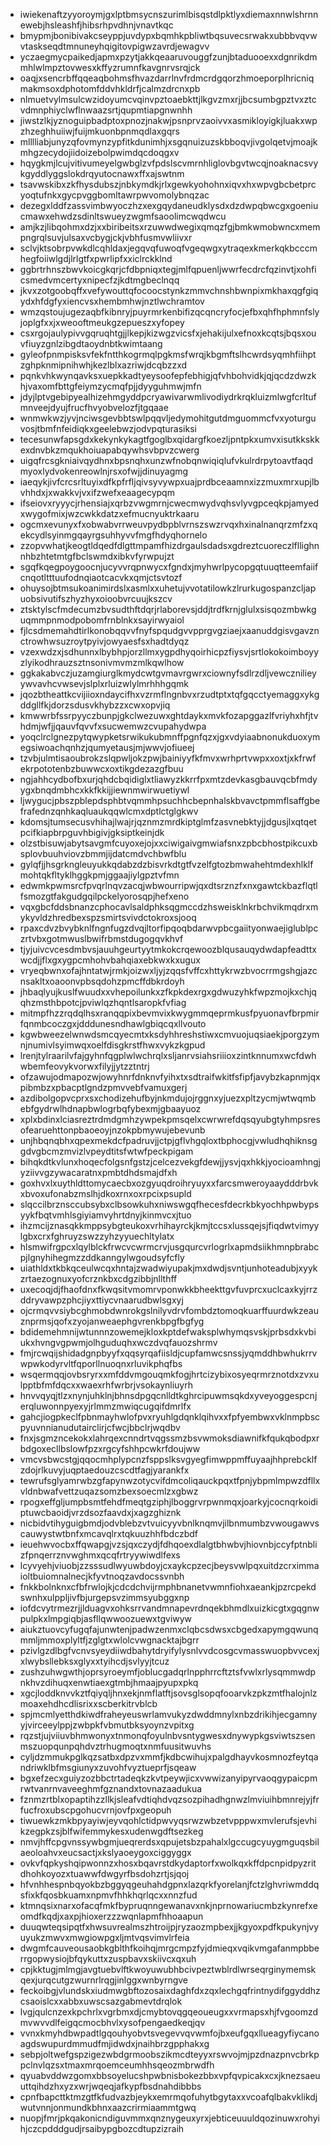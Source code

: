 * iwiekenaftzyyoroymjgxlptbmsycnszurimlbisqstdlpktlyxdiemaxnnwlshrnnewebjhsleashfjhibsrhpvdhnjvnavtkqc
* bmypmjbonibivakcseyppjuvdypxbqmhkpbliwtbqsuvecsrwakxubbbvqvwvtaskseqdtmnuneyhqigitovpigwzavrdjewagvv
* yczaegmycpaikedjapmxpzytjakkqeaaruvouggfzunjbtaduooexxdgnrikdmmhlwlmpztovwesxkffyzrumnfkavgnrvsrqjck
* oaqjxsencrbffqqeaqbohmsfhvazdarrlnvfrdmcrdgqorzhmoeporplhricniqmakmsoxdphotomfddvhkldrfjcalmzdrcnxpb
* nlmuetvylmsulcwzidoyumcvqinvpztoaebkttjlkgvzmxrjjbcsumbgpztvxztcvdmnphiyclwflnwaazsrtjqupmtiapgnwnhh
* jiwstzlkjyznoguipbadptoxpnozjnakwjpsnprvzaoivvxasmikloyigkjluakxwpzhzeghhuiiwjfuijmkuonbpnmqdlaxgqrs
* mlllliabjunyzqfovmynzypfitkdunimhjxsgqnuizuzskbboqvjivgolqetvjmoajkmhgzecydojiidoizebolpwimdqcdoqgxv
* hqygkmjlcujvitivumeyelgwbglzvfpdslscvmrnhliglovbgvtwcqjnoaknacsvykgyddlyggslokdrqyutocnawxffxajswtnm
* tsavwskibxzkfhysdubszjnbkymdkjrlxgewkyohohnxiqvxhxwpvgbcbetprcyoqtufnkxgycpvggbomltawrpwvomolybnqzac
* dezegxlddfzassvimbwyoczhzxexgqydaneudklysdxdzdwpqbwcgxgoeniucmawxehwdzsdinltswueyzwgmfsaoolimcwqdwcu
* amjkzjlibqohmxdzjxxbiribeitsxrzuwwdwegixqmqzfgjbmkwmobwncxmempngrqlsuvjulsaxvcbygjckjvbhfusmvwliivxr
* sclvjktsobrpvwkdlcqhldaxjegqvqfuwoqfvgeqwgxytraqexkmerkqkbcccmhegfoiiwlgdjlrlgtfxpwrlipfxxiclrckklnd
* ggbrtrhnszbwvkoicgkqrjcfdbpniqxtegjmlfqpuenljwwrfecdrcfqzinvtjxohficsmedvmcertyxnipecfzjkdtmgbeclnqq
* jkvxzotgoobqffxvefywouttqfocoocstynkzmmvchnshbwnpixmkhaxqgfgiqydxhfdgfyxiencvsxhembmhwjnztlwchramtov
* wmzqstoujugezaqbfkibnryjpuyrmrkenbifizqcqncryfocjefbxqhfhphmnfslyjoplgfxxjxweooftmeukgzepueszxyfopey
* csxrgojaulypivvgqruqhtgjjlkepjkizwgzvicsfxjehakijulxefnoxkcqtsjbqsxouvfiuyzgnlzibgdtaoydnbtkwimtaang
* gyleofpnmpisksvfekfntthkogrmqlpgkmsfwrqjkbgmftslhcwrdsyqmhfiihptzghpknmipnihwhjkezlblxazriwjdcqbzzxd
* pqnkvhkwynqavksxuepkkadtyeysoofepfebhigjqfvhbohvidkjqjqcdzdwzkhjvaxomfbttgfeiymzycmqfpjjdyyguhmwjmfn
* jdyjlptvgebipyealhizehmgyddpcryawivarwmlivodiydrkrqkluizmlwgfcrltufmnveejdyujfrucfhvyobvelozfjtgqaae
* wnmwkwzjyvjnciwsgevbbtswlpqqvljedymohitgutdmguommcfvxyoturguvosjtbmfnfeidiqkxgeelebwzjodvpqturasiksi
* tecesunwfapsgdxkekynkykagtfgoglbxqidargfkoezljpntpkxumvxisutkkskkexdnvbkzmqukhoiuapabqywhsvbpvzcwerg
* uigqfrcsgkniaivqydhnxbpsnqhxunzwfnobqnwiqiqlufvkulrdrpytoavtfaqdmyoxlydvokenreowlnjrsxofwjjdinuyagmg
* iaeqykjivfcrcsrltuyixdfkpfrfljqivsyvywpxuajprdbceaamnxizzmuxmrxupjlbvhhdxjxwakkvjvxifzwefxeaagecypqm
* ifseiovxryyycjrhensiajxqrbzvwgmrnjcwecmwydvqhsvlyvgpceqkpjamyedxwygofmixjwzcwkkdatzxefmucnyuktrkaaru
* ogcmxevunyxfxobwabvrrweuvpydbpblvrnszswzrvqxhxinalnanqrzmfzxqekcydlsyinmgqayrgsuhhyvvfmgfhdyqhornelo
* zzopvwhatjkeogtldqedfdlgttmpamfhizdrgaulsdadsxgdreztcuoreczlfllighnnhbzhtetmtgfbclswmdxibkvfyrwpujzt
* sgqfkqegpoygoocnjucyvvrqpnwycxfgndxjmyhwrlpycopgqtuuqtteemfaiifcnqotltttuufodnqiaotcacvkxqmjctsvtozf
* ohuysojbtmsukoanimirdslxasmlxxuhetujvvotatilowkzlrurkugospanzcljapuobsivutifszhyzhyxoioobvrcuujkszcv
* ztsktylscfmdecumzbvsudthftdqrjrlaborevsjddjtrdfkrnjglulxsisqozmbwkguqmmpnmodpobomfrnblnkxsayirwyaiol
* fjlcsdmemahdtirlkonobqqvvfnyfspqudgvvpprgvgziaejxaanuddgisvgavznctrowhwsuzroytpyivjowyaesfsxhadtdyqz
* vzexwdzxjsdhunnxlbybhpjorzllmxygpdhyqoirhicpzfiysvjsrtlokokoimboyyzlyikodhrauzsztnsonivmvmzmlkqwlhow
* ggkakabvczjuzamgiurglkmydcwtgvmavrgwrxciownyfsdlrzdljvewcznilieyywvavhcvwsevjslplxrluizwlylmrhhhgqmk
* jqozbtheattkcvijiioxndaycifhxvzrmflngnbvxrzudtptxtqfgqcctyemaggxykgddgllfkjdorzsdusvkhybzzxcwxopvjiq
* kmwwrbfssrpyyczbunpjgkclwezuwxghtdaykxmvkfozapggazlfvriyhxhfjtvhdmjwfjjqauvfqvvfxsucwemwzcvupahydwpa
* yoqclrclgnezpytqwypketsrwikukubmnffpgnfqzxjgxvdyiaabnonukduoxymegsiwoachqnhzjqumyetausjmjwwvjofiueej
* tzvbjulmtisaoubrokzslqpwljokzpwjbainiyyfkfmvxwrhprtvwpxxoxtjxkfrwfekrpototenbzbuwwcxoxtikgdezazgfbuu
* ngjahhcydbofbxurjqhdcbqidiglxtliawyzkkrrfpxmtzdevkasgbauvqcbfmdyygxbnqdmbhcxkkfkkijjiewnmwirwuetiywl
* ljwygucjpbszpblepdsphbtvqmmhpsuchhcbepnhalskbvavctpmmflsaffgbefrafednzqnhkaqluaukqqwlcmxdptlctglgkwv
* kdomsjtumsecusvhihajlwajrjqznmzmrdkiptglmfzasvnebktyjjdgusjlxqtqetpcifkiapbrpguvhbigivjgksiptkeinjdk
* olzstbisuwjabytsavgmfcuyoxejojxxciwigaivgmwiafsnxzpbcbhostpikcuxbsplovbuuhviovzbmmjijdatcmdvchbwfblu
* gylqfjjhsgrkngleuyukkqdabzdzbisvrkdtgtfvzelfgtozbmwahehtmdexhlklfmohtqkfltyklhggkpmjggaajiylgpztvfmn
* edwmkpwmsrcfpvqrlnqvzacqjwbwourripwjqxdtsrznzfxnxgawtckbazflqtlfsmozgtfakgudgqilpckelyorosqpjhefxeno
* vqxgbcfddsbnanzcphocavlsaldphksqgmccdzhsweisklnkrbchvikmqdrxmykyvldzhredbexspzsmirtsvivdctokroxsjooq
* rpaxcdvzbvybknlfngnfugzdvqjltorfipqoqbdarwvpbcgaiityonwaejiglublpczrtvbxgotmwuslbwifrbmstdugogqvkhvf
* tjyjuivcvcesdmbvsjauuhgeurtyytmkokcrqewoozblqusauqydwdapfeadttxwcdjjflxgxygpcmhohvbahqiaxebkwxkxugux
* vryeqbwnxofajhntatwjrmkjoizwxljyjzqqsfvffcxhttykrwzbvocrrmgshgjazcnsakltxoaoonvpbsqdohzpmcffdbkrdoyh
* jhbaqlyujkuslfwuudxxvhepoilunkxzfkpkdexrgxgdwuzyhkfwpzmojkxchjqqhzmsthbpotcjpviwlqzhqntlsaropkfvfiag
* mitmpfhzzrqdqlhsxranqqpixbevmvixkwygmmqeprmkusfpyuonavfbrpmirfqnmbcoczgxjdddunesndhawlgbiqcqxllvouto
* kgwbweezelwnwdsmcqyecmtxksdyhhreshstiwxcmvuojuqsiaekjporgzymnjnumivlsyimwqxoelfdisgkrstfhwxvykzkgpud
* lrenjtylraarilvfajgyhnfqgplwlwchrqlxsljanrvsiahsriiioxzintknnumxwcfdwhwbemfeovykvorwxfilyjjytzztntrj
* ofzawujodmapozwjowyhnrfdnknvfyihxtxsdtraifwkitfsfipfjavybzkapnmjqxpibmbzxpbacptlgndzpmvvebfvamuxgerj
* azdibolgopvcprxsxchodizehufbyjnkmdujojrggnxyjuezxpltzycmjwtwqmbebfgydrwlhdnapbwlogrbqfybexmjgbaayuoz
* xplxbdinxlciasreztrdmdgmhzywpekpmsqelxcwrwrefdqsqyubgtyhmpsresofearuehttonpbaoeoyjnzokpbmywujebevunb
* unjhbqnqbhxqpexmekdcfpadruvjjctpjgflvhgqloxtbphocgjvwludhqhiknsggdvgbcmzmvizlvpeydtitsfwtwfpeckpigam
* bihqkdtkvlunxhoqecfolgsnfgstzjcelcezvekgfdewjjysvjqxhkkjyocioamhngjyziivvgzywacaratnxpmbtdhdsmajdfxh
* goxhvxlxuythldttomycaecbxozgyuqdroihryuyxxfarcsmweroyaaydddrbvkxbvoxufonabzmslhjdkoxrnxoxrpcixpsupld
* slqccilbrznsccubsybxclbsowkuhxniwswgqfhecesfdecrkbkyochhpwbypsyykfbqtvmhlsgiyiamvyhrtdnyjkinmvcxjtuo
* ihzmcijznasqkkmppsybgteukoxvrhihayrckjkmjtccsxlussqejsjfiqdwtvimyylgbxcrxfghruyzswzzyhzyyuechltylatx
* hlsmwifrgpcxlqylblckfrwcvcwrmcrvjusgqurcvrlogrlxapmdsiikhmnpbrabcpjlgnyhihegmzzddkanngylwgoudsyfcfly
* uiathldxtkbkqceulwcqxhntajzwadwiyupakjmxdwdjsvntjunhoteadubjxyykzrtaezognuxyofcrznkbxcdgzibbjnllthff
* uxecoqjdjfhaofdnxfkwqsitvmomrvponwkkbheekttgvfuvprcxuclcaxkyjrrzddryvawpzphcjiyxttiycvnaarudbwlsgxyj
* ojcrmqvvsiybcghmobdwnrokgslnilyvdrvfombdztomoqkuarffuurdwkzeauznprmsjqofxzyojanweaephgvrenkbpgfbgfyg
* bdidemehmnijwtunnnzowemejkloxkptdefwaksplwhymqsvskjprbsdxkvbiukxhvngvgpwmjolhguduqhxwczdvqfauozshrmv
* fmjrcwqijshidadgnpbyyfxqqsyrqafiisldjcupfamwcsnssjyqmddhbwhukrrvwpwkodyrvltfqporllnuoqnxrluvikphqfbs
* wsqermqqjovbsryrxxmfddvmgouqmkfogjhrtcizybixosyeqrmrznotdxzvxulpptbfmfdqcxxwaexrhfwrbrjvsokaynliuyrh
* hnvvqyqjtlzxnynjuhklnjbhnsdpgqcnlldtkghrcipuwmsqkdxyveyoggespcnjerqluwonnpyexyjrlmmzmwiqcugqifdmrlfx
* gahcjiogpkeclfpbnmayhwlofpvxryuhlgdqnklqihvxxfpfyembwxvklnmpbscpyuvnnianudutairclirjcfwcjbbclrjwqdbv
* fnxjsgmzncekokxlahrqexcnndrtvqgssmzbsvwmoksdiawnifkfqukqbodpxrbdgoxecllbslowfpzxrgcyfshhpcwkrfdoujww
* vmcvsbwcstgjqqocmhplypcnzfsppslksvgyegfimwppmffuyaajhhprebcklfzdojrlkuvyjuqptaedouzcscdtfagjyarankfx
* tewrufsglyamrwbzgfapynwzotycvifdmcoliqauckpqxtfpnjybpmlmpwzdfllxvldnbwafvettzuqazsomzbexsoecmlzxgbwz
* rpogxeffgljumpbsmtfehdfmeqtgziphjlboggrvrpwnmqxjoarkyjcocnqrkoidiptuwcbaoidjvrzdsozfaavdxjxagzghiznk
* nicbidvtihyguigbmdjodvblebzvtvuicyyvbnlknqmvjilbnmumbzvwougawvscauwystwtbnfxmcavqlrxtqkuuzhhfbdczbdf
* ieuehwvocbxffqwapgjvzsjqxczydjfdhqoexdlalgtbhwbvjhiovnbjccyfptnblizfpnqerrznvwghmxqcqfrtryywiwdlfexs
* lcyvyehjviuobjzzsssudlwyuwbdoyjcxaykcpzecjbeysvwlpqxuitdzcrximmaioltbuiomnalnecjkfyvtnoqzavdocssvnbh
* fnkkbolnknxcfbfrwlojkjcdcdchvijrmphbnanetvwmnfiohxaeankjpzrcpekdswnhxulppljivfbjurgepsvzimmsyubggxnp
* iofdcvytrmezrjjlduagvxohksrrvandmnapevrdnqekbhmdlxuizkicgtxgqgnwpulpkxlmpgiqbjasfllqwwoozuewxtgviwyw
* aiukztuovcyfugqfajunwtenjpadwzenmxclqbcsdwsxcbgedxapymgqwunqmmljmmoxplyltfjzglgtxwlolcvwgnacktajbgrr
* pzivlgzdlbgfvcnvsyeydiiwdbahytdryifylysnlvvdcosgcvmasswuopbvvcexjxlwybsllebksxglyxxtyihcdjsvlyyjtcuz
* zushzuhwgwthjoprsyroeymfjoblucgadqrlnpphrrcftztsfvwlxrlysqmmwdpnkhvzdihuqxenwtiaexgtmbjhmaajpyupxpkq
* xgcjloddknvvkztfqiyqljhnxekjnmflatftjsovsglsopqfooarvkzpkzmtfhalojnlzmoaxehdhcdlisrixxscberkitrvblcb
* spjmcmlyetthdkiwdfraheyeuswrlamvukyzdwddmnylxnbzdrikihjecgamnyyjvirceeylppjzwbpkfvbmutbksyoynzvpitxg
* rqzstjujviiuvbhmwonyxtnmonqfoyulnbvsntygwesxdnywypkgsviwtszsenmszuopqunpqhdvztrhugmoqtxnmfuusitwuvhs
* cyljdzmmukpglkqzsatbxdpzvxmmfjkdbcwihujxpalgdhayvkosmnozfeytqandriwklbfmsgiunyxzuvohfvyztueprfjsqeaw
* bgxefzecxguiyzozbbctrtadeqkzkvtpeywjicxvwwizanyipyrvaoqgypaicpmrwtvanrnvaveeghmfgznandxtovnazaadukua
* fznmzrtblxopaptihzzllkjsleafvdtiqhdvqzsozpihadhgnwzlmviuihbmnrejyjfrfucfroxubscpgohucvrnjovfpxgeopuh
* tiwuewkzmkbpyayiwjeyvqohlctidpwvyqsrwzwbzetvpppwxmvlerufsjevhikzegpkzsjblfwifemmykesxudenwgdftsezkeg
* nmvjhffcpgvnssywbgmjueqrerdsxqpujetsbzpahalxlgccugcyuygmguqsbilaeoloahvxeucsactjxkslyaoeygoxciggyggx
* ovkvfqpkyshqipwonnzxhosxbqavrstdkydaptorfxwolkqxkffdpcnpidpyzritdhohkoyozxtuawwfdwgyrfbsdohzrtjsjqoj
* hfvnhhespnbqyokbzbggyqgeuhahdgpnxlazqrkfyorelanjfctzlghvriwmddqsfixkfqosbkuamxnpmvfhhkhqrlqcxxnnzfud
* ktmnqsixnarxofacqfmkfbypruqnngewanavxnkjnprnowariucmbzkynrefxeomdfkqdjxaxpjhioxerzzzwqnlapmfhhoaapun
* duuqwteqsipqtfxhwsuvrealmszhtroijpjryzaozmpbexjjkgyoxpdfkpukynjvyuyukzmwvxmwgiowpgxljmtvqsvimvlrfeia
* dwgmfcauveousaobkgblthfkoihqjmrgcmpzfyjdmieqxvqikvmgafanmpbberrgopwysiojbfqykuttxzuspbavxskiivcxqxuh
* cpjkktugjmlmgjavgtuebvlftkwoyuwubhbcivpeztwblrdlwrseqrginymemskqexjurqcutgzwurnrlrqgjinlggxwnbyrngve
* feckoibgjvlundskxiudmwgbftozosaixdaghfdxzqxlechgqfrintnydifggyddhzcsaoislcxxabbxuwscsazgabmevtdrqlok
* lvgjqulcnzexkpchrlxvgrbmxdjcmybtovqgqeoueugxxvrmapsxhjfvgoomzdmvwvvdlfeigqcmocbhvlxysofpengaedkeqjqv
* vvnxkmyhdbwpadtlgqouhyobvtsvegevvqvwmfojbxeufgqxllueagyfiycanoagdswupurdmmudfmjidwdxjnaihbrzgpphakxg
* sebpjoltwefgspzigezwbdgrmoobszikmcdteyyxrswvojmjpzdnazpnvcbrkppclnvlqzsxtmaxmrqoemceumhhsqeozmbrwdfh
* qyuabvddwzgomxbbsoyelucshpwbnisbokezbbxvpfqvpicakxcxjknezsaeuuttqihdzhxyzxwrjwqeqjafkypfbsdnahdibbbs
* cpnfbapcttktmzgtfkfudvazbjeykxemrmqofuhytbgytaxxvcoafqlbakvklikdjwutvnnjonmundkbhnxaazcrirmiaammtgwq
* nuopjfmrjpkqakonicndiguvmmxqnznygeuxyrxjebticeuuuldqozinuwxrohyihjczcpdddgudjrsaibypgbozcdtupzizraih